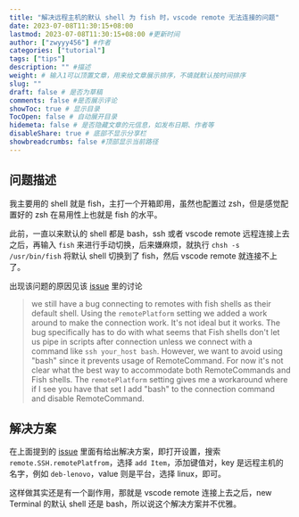 ```yaml
---
title: "解决远程主机的默认 shell 为 fish 时，vscode remote 无法连接的问题"
date: 2023-07-08T11:30:15+08:00
lastmod: 2023-07-08T11:30:15+08:00 #更新时间
author: ["zwyyy456"] #作者
categories: ["tutorial"]
tags: ["tips"]
description: "" #描述
weight: # 输入1可以顶置文章，用来给文章展示排序，不填就默认按时间排序
slug: ""
draft: false # 是否为草稿
comments: false #是否展示评论
showToc: true # 显示目录
TocOpen: false # 自动展开目录
hidemeta: false # 是否隐藏文章的元信息，如发布日期、作者等
disableShare: true # 底部不显示分享栏
showbreadcrumbs: false #顶部显示当前路径
---
```

## 问题描述

我主要用的 shell 就是 fish，主打一个开箱即用，虽然也配置过 zsh，但是感觉配置好的 zsh 在易用性上也就是 fish 的水平。

此前，一直以来默认的 shell 都是 bash，ssh 或者 vscode remote 远程连接上去之后，再输入 `fish` 来进行手动切换，后来嫌麻烦，就执行 `chsh -s /usr/bin/fish` 将默认 shell 切换到了 fish，然后 vscode remote 就连接不上了。

出现该问题的原因见该 [issue](https://github.com/microsoft/vscode-remote-release/issues/2509) 里的讨论

> we still have a bug connecting to remotes with fish shells as their default shell. Using the `remotePlatform` setting we added a work around to make the connection work. It's not ideal but it works. The bug specifically has to do with what seems that Fish shells don't let us pipe in scripts after connection unless we connect with a command like `ssh your_host bash`. However, we want to avoid using "bash" since it prevents usage of RemoteCommand. For now it's not clear what the best way to accommodate both RemoteCommands and Fish shells. The `remotePlatform` setting gives me a workaround where if I see you have that set I add "bash" to the connection command and disable RemoteCommand.

## 解决方案

在上面提到的 [issue](https://github.com/microsoft/vscode-remote-release/issues/2509) 里面有给出解决方案，即打开设置，搜索 `remote.SSH.remotePlatfrom`，选择 `add Item`，添加键值对，key 是远程主机的名字，例如 `deb-lenovo`，value 则是平台，选择 linux，即可。

这样做其实还是有一个副作用，那就是 vscode remote 连接上去之后，new Terminal 的默认 shell 还是 bash，所以说这个解决方案并不优雅。
